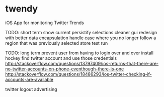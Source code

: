 # twendy
iOS App for monitoring Twitter Trends

TODO: short term
show current 
persistify selections
cleaner gui
redesign with better data encapsulation
handle case where you no longer follow a region that was previously selected
store test run

TODO: long term
prevent user from having to login over and over
install hockey
find twitter account and use those credentials
http://stackoverflow.com/questions/13797409/ios-returns-that-there-are-no-twitter-accounts-on-phone-eventhough-there-is-one
http://stackoverflow.com/questions/18486293/ios-twitter-checking-if-accounts-are-available

twitter logout
advertising


